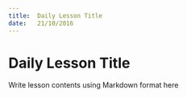 ```yaml
---
title:  Daily Lesson Title
date:   21/10/2016
---
```


# Daily Lesson Title

Write lesson contents using Markdown format here